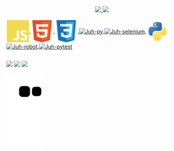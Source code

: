 
<div align="center">
  <a href="https://github.com/julianaceciliabueno">
  <img height="180em" src="https://github-readme-stats.vercel.app/api?username=julianaceciliabueno&show_icons=true&theme=bear&include_all_commits=true&count_private=true"/>
  <img height="180em" src="https://github-readme-stats.vercel.app/api/top-langs/?username=julianaceciliabueno&layout=compact&langs_count=7&theme=bear"/>

</div>
<div style="display: inline_block"><br>

  <img align="center" alt="Juh-Js" height="60" width="60" src="https://raw.githubusercontent.com/devicons/devicon/master/icons/javascript/javascript-plain.svg">
  <img align="center" alt="Juh-HTML" height="60" width="60" src="https://raw.githubusercontent.com/devicons/devicon/master/icons/html5/html5-original.svg">
  <img align="center" alt="Juh-CSS" height="60" width="60" src="https://raw.githubusercontent.com/devicons/devicon/master/icons/css3/css3-original.svg">
  <img align="center" alt="Juh-py" height="90" width="90" src="https://cdn.jsdelivr.net/gh/devicons/devicon/icons/pycharm/pycharm-original-wordmark.svg">
  <img align="center" alt="Juh-selenium" height="60" width="60" src="https://cdn.jsdelivr.net/gh/devicons/devicon/icons/selenium/selenium-original.svg">
  <img align="center" alt="Juh-Python" height="60" width="60" src="https://raw.githubusercontent.com/devicons/devicon/master/icons/python/python-original.svg">
  <img align="center" alt="Juh-robot" height="60" width="60" src="https://cdn.icon-icons.com/icons2/2107/PNG/128/file_type_robotframework_icon_130193.png">
  <img align="center" alt="Juh-pytest" height="60" width="60" src="https://cdn.jsdelivr.net/gh/devicons/devicon/icons/pytest/pytest-original-wordmark.svg">
 
  

  
  ##
 
<div> 
 
 
 <a href="https://discord.com/channels/@me" target="_blank"><img src="https://img.shields.io/badge/Discord-7289DA?style=for-the-badge&logo=discord&logoColor=white" target="_blank"></a> 
  <a href = "mailto:juka.bueno@gmail.com"><img src="https://img.shields.io/badge/-Gmail-%23333?style=for-the-badge&logo=gmail&logoColor=white" target="_blank"></a>
  <a href="https://www.linkedin.com/in/juliana-cecilia-bueno/" target="_blank"><img src="https://img.shields.io/badge/-LinkedIn-%230077B5?style=for-the-badge&logo=linkedin&logoColor=white" target="_blank"></a> 
 
  ![Snake animation](https://github.com/julianaceciliabueno/julianaceciliabueno/blob/output/github-contribution-grid-snake.svg)
 
</div>
